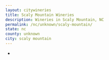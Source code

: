 ```yaml
---
layout: citywineries
title: Scaly Mountain Wineries
description: Wineries in Scaly Mountain, NC
permalink: /nc/unknown/scaly-mountain/
state: nc
county: unknown
city: scaly mountain
---
```

-
